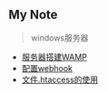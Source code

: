 My Note
-------- 
> windows服务器

- [服务器搭建WAMP](服务器搭建WAMP/服务器搭建WAMP.md)
- [配置webhook](配置webhook/配置webhook.md)
- [文件.htaccess的使用](文件.htaccess的使用/文件.htaccess的使用.md)
